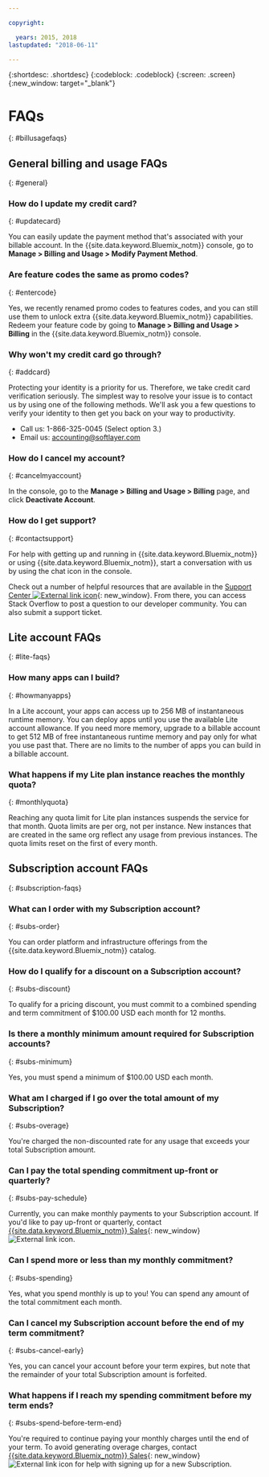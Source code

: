 ```yaml
---

copyright:

  years: 2015, 2018
lastupdated: "2018-06-11"

---
```


{:shortdesc: .shortdesc}
{:codeblock: .codeblock}
{:screen: .screen}
{:new_window: target="_blank"}

# FAQs
{: #billusagefaqs} 

## General billing and usage FAQs
{: #general}

### How do I update my credit card?
{: #updatecard}

You can easily update the payment method that's associated with your billable account. In the {{site.data.keyword.Bluemix_notm}} console, go to **Manage > Billing and Usage > Modify Payment Method**. 

### Are feature codes the same as promo codes? 
{: #entercode}

Yes, we recently renamed promo codes to features codes, and you can still use them to unlock extra {{site.data.keyword.Bluemix_notm}} capabilities. Redeem your feature code by going to **Manage > Billing and Usage > Billing** in the {{site.data.keyword.Bluemix_notm}} console. 

### Why won't my credit card go through?
{: #addcard}

Protecting your identity is a priority for us. Therefore, we take credit card verification seriously. The simplest way to resolve your issue is to contact us by using one of the following methods. We'll ask you a few questions to verify your identity to then get you back on your way to productivity. 

   * Call us: 1-866-325-0045 (Select option 3.)
   * Email us: accounting@softlayer.com

### How do I cancel my account?
{: #cancelmyaccount}

In the console, go to the **Manage > Billing and Usage > Billing** page, and click **Deactivate Account**.

### How do I get support?
{: #contactsupport}

For help with getting up and running in {{site.data.keyword.Bluemix_notm}} or using {{site.data.keyword.Bluemix_notm}}, start a conversation with us by using the chat icon in the console. 

Check out a number of helpful resources that are available in the [Support Center ![External link icon](../icons/launch-glyph.svg)](https://console.bluemix.net/unifiedsupport/supportcenter){: new_window}. From there, you can access Stack Overflow to post a question to our developer community. You can also submit a support ticket.  

## Lite account FAQs
{: #lite-faqs}

### How many apps can I build?
{: #howmanyapps}

In a Lite account, your apps can access up to 256 MB of instantaneous runtime memory. You can deploy apps until you use the available Lite account allowance. If you need more memory, upgrade to a billable account to get 512 MB of free instantaneous runtime memory and pay only for what you use past that. There are no limits to the number of apps you can build in a billable account.

### What happens if my Lite plan instance reaches the monthly quota?
{: #monthlyquota}

Reaching any quota limit for Lite plan instances suspends the service for that month. Quota limits are per org, not per instance. New instances that are created in the same org reflect any usage from previous instances. The quota limits reset on the first of every month.

## Subscription account FAQs
{: #subscription-faqs}

### What can I order with my Subscription account? 
{: #subs-order}

You can order platform and infrastructure offerings from the {{site.data.keyword.Bluemix_notm}} catalog.

### How do I qualify for a discount on a Subscription account? 
{: #subs-discount}

To qualify for a pricing discount, you must commit to a combined spending and term commitment of $100.00 USD each month for 12 months. 

### Is there a monthly minimum amount required for Subscription accounts? 
{: #subs-minimum}

Yes, you must spend a minimum of $100.00 USD each month.

### What am I charged if I go over the total amount of my Subscription?
{: #subs-overage}

You're charged the non-discounted rate for any usage that exceeds your total Subscription amount.

### Can I pay the total spending commitment up-front or quarterly?
{: #subs-pay-schedule}

Currently, you can make monthly payments to your Subscription account. If you'd like to pay up-front or quarterly, contact [{{site.data.keyword.Bluemix_notm}} Sales](https://www.ibm.com/cloud-computing/bluemix/contact-us){: new_window} ![External link icon](../icons/launch-glyph.svg).

### Can I spend more or less than my monthly commitment?  
{: #subs-spending}

Yes, what you spend monthly is up to you! You can spend any amount of the total commitment each month. 

### Can I cancel my Subscription account before the end of my term commitment?  
{: #subs-cancel-early}

Yes, you can cancel your account before your term expires, but note that the remainder of your total Subscription amount is forfeited. 

### What happens if I reach my spending commitment before my term ends?  
{: #subs-spend-before-term-end}

You're required to continue paying your monthly charges until the end of your term. To avoid generating overage charges, contact [{{site.data.keyword.Bluemix_notm}} Sales](https://www.ibm.com/cloud-computing/bluemix/contact-us){: new_window} ![External link icon](../icons/launch-glyph.svg) for help with signing up for a new Subscription. 










